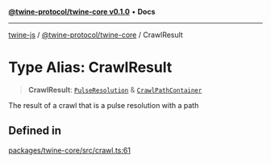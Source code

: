 [**@twine-protocol/twine-core v0.1.0**](../index.md) • **Docs**

***

[twine-js](../../../index.md) / [@twine-protocol/twine-core](../index.md) / CrawlResult

# Type Alias: CrawlResult

> **CrawlResult**: [`PulseResolution`](PulseResolution.md) & [`CrawlPathContainer`](CrawlPathContainer.md)

The result of a crawl that is a pulse resolution with a path

## Defined in

[packages/twine-core/src/crawl.ts:61](https://github.com/twine-protocol/twine-js/blob/fb5041c7a2da4a796f653066248604ca1c5dccc6/packages/twine-core/src/crawl.ts#L61)

